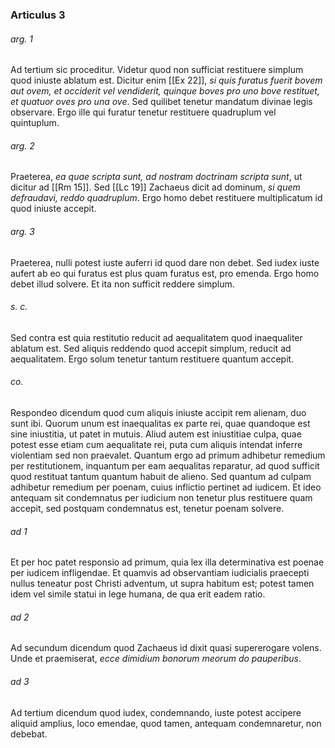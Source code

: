 ### Articulus 3

###### arg. 1
Ad tertium sic proceditur. Videtur quod non sufficiat restituere simplum quod iniuste ablatum est. Dicitur enim [[Ex 22]], *si quis furatus fuerit bovem aut ovem, et occiderit vel vendiderit, quinque boves pro uno bove restituet, et quatuor oves pro una ove*. Sed quilibet tenetur mandatum divinae legis observare. Ergo ille qui furatur tenetur restituere quadruplum vel quintuplum.

###### arg. 2
Praeterea, *ea quae scripta sunt, ad nostram doctrinam scripta sunt*, ut dicitur ad [[Rm 15]]. Sed [[Lc 19]] Zachaeus dicit ad dominum, *si quem defraudavi, reddo quadruplum*. Ergo homo debet restituere multiplicatum id quod iniuste accepit.

###### arg. 3
Praeterea, nulli potest iuste auferri id quod dare non debet. Sed iudex iuste aufert ab eo qui furatus est plus quam furatus est, pro emenda. Ergo homo debet illud solvere. Et ita non sufficit reddere simplum.

###### s. c.
Sed contra est quia restitutio reducit ad aequalitatem quod inaequaliter ablatum est. Sed aliquis reddendo quod accepit simplum, reducit ad aequalitatem. Ergo solum tenetur tantum restituere quantum accepit.

###### co.
Respondeo dicendum quod cum aliquis iniuste accipit rem alienam, duo sunt ibi. Quorum unum est inaequalitas ex parte rei, quae quandoque est sine iniustitia, ut patet in mutuis. Aliud autem est iniustitiae culpa, quae potest esse etiam cum aequalitate rei, puta cum aliquis intendat inferre violentiam sed non praevalet. Quantum ergo ad primum adhibetur remedium per restitutionem, inquantum per eam aequalitas reparatur, ad quod sufficit quod restituat tantum quantum habuit de alieno. Sed quantum ad culpam adhibetur remedium per poenam, cuius inflictio pertinet ad iudicem. Et ideo antequam sit condemnatus per iudicium non tenetur plus restituere quam accepit, sed postquam condemnatus est, tenetur poenam solvere.

###### ad 1
Et per hoc patet responsio ad primum, quia lex illa determinativa est poenae per iudicem infligendae. Et quamvis ad observantiam iudicialis praecepti nullus teneatur post Christi adventum, ut supra habitum est; potest tamen idem vel simile statui in lege humana, de qua erit eadem ratio.

###### ad 2
Ad secundum dicendum quod Zachaeus id dixit quasi supererogare volens. Unde et praemiserat, *ecce dimidium bonorum meorum do pauperibus*.

###### ad 3
Ad tertium dicendum quod iudex, condemnando, iuste potest accipere aliquid amplius, loco emendae, quod tamen, antequam condemnaretur, non debebat.

